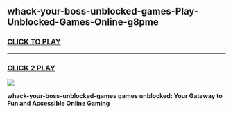 
## whack-your-boss-unblocked-games-Play-Unblocked-Games-Online-g8pme
<h3>
<a href="https://premium76.site?title=whack-your-boss-unblocked-games&ref=25A">CLICK TO PLAY</a></h3>
<hr>

<h3>
<a href="https://premium76.site?title=whack-your-boss-unblocked-games&ref=25A">CLICK 2 PLAY</a>
  
</h3>

<a href="https://premium76.site?title=whack-your-boss-unblocked-games&ref=25A"><img src="https://clearcache.store/games.png"></a>


**whack-your-boss-unblocked-games games unblocked: Your Gateway to Fun and Accessible Online Gaming**
